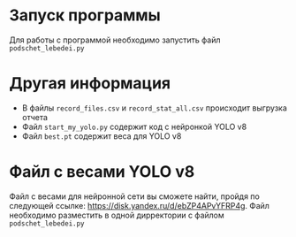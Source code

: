 # Запуск программы

Для работы с программой необходимо запустить файл `podschet_lebedei.py`



# Другая информация

 - В файлы `record_files.csv` и `record_stat_all.csv` происходит выгрузка отчета
 - Файл `start_my_yolo.py` содержит код с нейронкой YOLO v8
 - Файл `best.pt` содержит веса для YOLO v8


# Файл с весами YOLO v8

Файл с весами для нейронной сети вы сможете найти, пройдя по следующей ссылке: https://disk.yandex.ru/d/ebZP4APvYFRP4g. Файл необходимо разместить в одной дирректории с файлом `podschet_lebedei.py`
